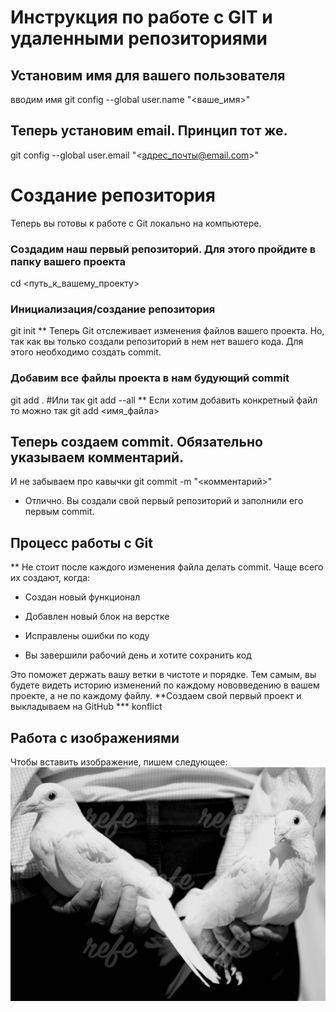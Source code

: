 #  Инструкция по работе с GIT и удаленными репозиториями

## Установим имя для вашего пользователя
 вводим  имя git config --global user.name "<ваше_имя>"

## Теперь установим email. Принцип тот же.
git config --global user.email "<адрес_почты@email.com>"

# Создание репозитория
Теперь вы готовы к работе с Git локально на компьютере.
### Создадим наш первый репозиторий. Для этого пройдите в папку вашего проекта
cd <путь_к_вашему_проекту>
### Инициализация/создание репозитория 
git init
** Теперь Git отслеживает изменения файлов вашего проекта. Но, так как вы только создали репозиторий в нем нет вашего кода. Для этого необходимо создать commit.
### Добавим все файлы проекта в нам будующий commit
git add .
#Или так
git add --all
** Если хотим добавить конкретный файл то можно так
git add <имя_файла> 
## Теперь создаем commit. Обязательно указываем комментарий.
И не забываем про кавычки
git commit -m "<комментарий>"
* Отлично. Вы создали свой первый репозиторий и заполнили его первым commit.
## Процесс работы с Git
** Не стоит после каждого изменения файла делать commit. Чаще всего их создают, когда:

* Создан новый функционал

* Добавлен новый блок на верстке

* Исправлены ошибки по коду

* Вы завершили рабочий день и хотите сохранить код

Это поможет держать вашу ветки в чистоте и порядке. Тем самым, вы будете видеть историю изменений по каждому нововведению в вашем проекте, а не по каждому файлу.
**Создаем свой первый проект и выкладываем на GitHub
*** konflict
## Работа с изображениями

Чтобы вставить изображение, пишем следующее:
![Привет, ато голубки!](golubki.png)


